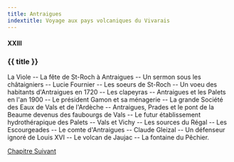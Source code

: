 ```yaml
---
title: Antraigues
indextitle: Voyage aux pays volcaniques du Vivarais
---
```


#### XXIII

### {{ title }}

<div id="tltr">

La Viole -- La fête de St-Roch à Antraigues -- Un sermon sous les châtaigniers
-- Lucie Fournier -- Les soeurs de St-Roch -- Un voeu des habitants d'Antraigues
en 1720 -- Les clapeyras -- Antraigues et les Palets en l'an 1900 -- Le
président Gamon et sa ménagerie -- La grande Société des Eaux de Vals et de
l'Ardèche -- Antraigues, Prades et le pont de la Beaume devenus des faubourgs
de Vals -- Le futur établissement hydrothérapique des Palets -- Vals et Vichy
-- Les sources du Régal -- Les Escourgeades -- Le comte d'Antraigues -- Claude
Gleizal -- Un défenseur ignoré de Louis XVI -- Le volcan de Jaujac -- La
fontaine du Pêchier.

</div>

<div id="next">

[Chapitre Suivant](24.html)

</div>
